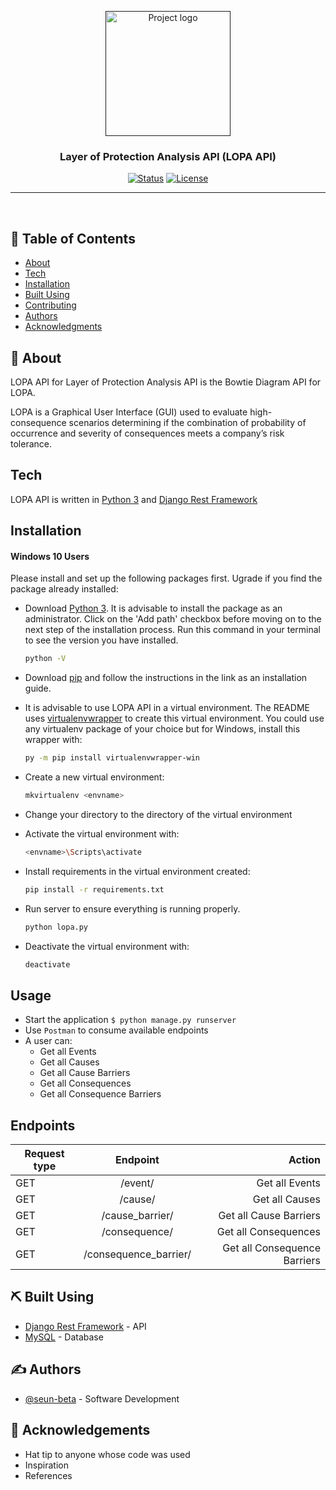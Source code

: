 <p align="center">
  <a href="" rel="noopener">
 <img width=200px height=200px src="https://i.imgur.com/6wj0hh6.jpg" alt="Project logo"></a>
</p>

<h3 align="center">Layer of Protection Analysis API (<strong>LOPA API</strong>)</h3>

<div align="center">

[![Status](https://img.shields.io/badge/status-active-success.svg)]()
[![License](https://img.shields.io/badge/license-MIT-blue.svg)](/LICENSE)

</div>

---


<p align="center">
    <br> 
</p>

## 📝 Table of Contents

- [About](#about)
- [Tech](#tech)
- [Installation](#installation)
- [Built Using](#built_using)
- [Contributing](../CONTRIBUTING.md)
- [Authors](#authors)
- [Acknowledgments](#acknowledgement)


## 🧐 About <a name = "about"></a>

LOPA API for Layer of Protection Analysis API is the Bowtie Diagram API for LOPA.

LOPA is a Graphical User Interface (GUI) used to evaluate high-consequence scenarios determining if the combination of probability of occurrence and severity of consequences meets a company’s risk tolerance. 

## Tech <a name = "tech"></a>

LOPA API is written in [Python 3](https://www.python.org) and [Django Rest Framework](http://www.django-rest-framework.org/)
  
## Installation  <a name = "installation"></a>
  
#### Windows 10 Users

Please install and set up the following packages first. Ugrade if you find the package already installed:  
* Download [Python 3](https://www.python.org/downloads/). It is advisable to install the package as an administrator. Click on the 'Add path' checkbox before moving on to the next step of the installation process. Run this command in your terminal to see the version you have installed.  
  ```sh
  python -V
  ```  
* Download [pip](https://pip.pypa.io/en/latest/installing) and follow the instructions in the link as an installation guide.  

* It is advisable to use LOPA API in a virtual environment. The README uses [virtualenvwrapper](https://virtualenvwrapper.readthedocs.io/en/latest/install.html#basic-installation) to create this virtual environment. You could use any virtualenv package of your choice but for Windows, install this wrapper with:
  ```sh 
  py -m pip install virtualenvwrapper-win 
  ```
  
* Create a new virtual environment:
  ```sh
  mkvirtualenv <envname>
  ```
* Change your directory to the directory of the virtual environment

* Activate the virtual environment with:
  ```sh
  <envname>\Scripts\activate
  ```
* Install requirements in the virtual environment created:

  ```sh
  pip install -r requirements.txt
  ```
* Run server to ensure everything is running properly.
  ```sh
  python lopa.py
  ```
* Deactivate the virtual environment with:
  ```sh
  deactivate
  ```


## Usage
* Start the application `$ python manage.py runserver`
* Use `Postman` to consume available endpoints
* A user can:
  * Get all Events
  * Get all Causes
  * Get all Cause Barriers
  * Get all Consequences
  * Get all Consequence Barriers

## Endpoints
| Request type      | Endpoint          | Action |
| ------------- |:-------------:| -----:|
| GET         | /event/ | Get all Events|
| GET         | /cause/  | Get all Causes |
| GET         | /cause_barrier/ | Get all Cause Barriers |
| GET          | /consequence/     | Get all Consequences
| GET        | /consequence_barrier/ | Get all Consequence Barriers |



## ⛏️ Built Using <a name = "built_using"></a>

- [Django Rest Framework](http://www.django-rest-framework.org/) - API
- [MySQL](https://www.mysql.com/) - Database


## ✍️ Authors <a name = "authors"></a>

- [@seun-beta](https://github.com/seun-beta) - Software Development



## 🎉 Acknowledgements <a name = "acknowledgement"></a>

- Hat tip to anyone whose code was used
- Inspiration
- References
